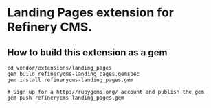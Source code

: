 # Landing Pages extension for Refinery CMS.

## How to build this extension as a gem

    cd vendor/extensions/landing_pages
    gem build refinerycms-landing_pages.gemspec
    gem install refinerycms-landing_pages.gem

    # Sign up for a http://rubygems.org/ account and publish the gem
    gem push refinerycms-landing_pages.gem